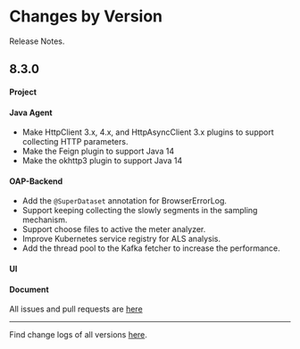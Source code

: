 Changes by Version
==================
Release Notes.

8.3.0
------------------
#### Project

#### Java Agent
* Make HttpClient 3.x, 4.x, and HttpAsyncClient 3.x plugins to support collecting HTTP parameters.
* Make the Feign plugin to support Java 14
* Make the okhttp3 plugin to support Java 14

#### OAP-Backend
* Add the `@SuperDataset` annotation for BrowserErrorLog.
* Support keeping collecting the slowly segments in the sampling mechanism.
* Support choose files to active the meter analyzer.
* Improve Kubernetes service registry for ALS analysis.
* Add the thread pool to the Kafka fetcher to increase the performance.

#### UI

#### Document

All issues and pull requests are [here](https://github.com/apache/skywalking/milestone/62?closed=1)

------------------
Find change logs of all versions [here](changes).
